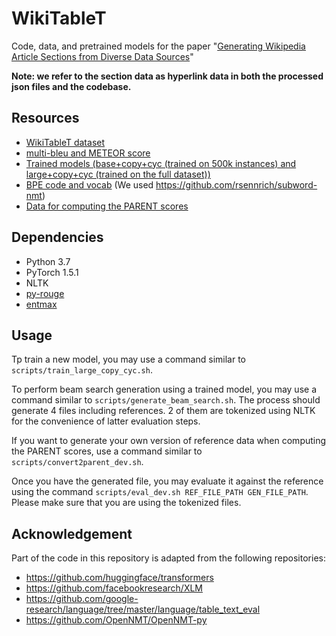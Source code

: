 # WikiTableT

Code, data, and pretrained models for the paper "[Generating Wikipedia Article Sections from Diverse Data Sources](https://arxiv.org/abs/2012.14919)"

**Note: we refer to the section data as hyperlink data in both the processed json files and the codebase.**

## Resources

- [WikiTableT dataset](https://drive.google.com/file/d/1HRpnKLI6vZusB8NoR0cgUYeoD8aX5q2r/view?usp=sharing)
- [multi-bleu and METEOR score](https://drive.google.com/drive/folders/1FJjvMldeZrJnQd-iVXJ3KGFBLEvsndNY?usp=sharing)
- [Trained models (base+copy+cyc (trained on 500k instances) and large+copy+cyc (trained on the full dataset))](https://drive.google.com/drive/folders/1L8kzbWVwufnJXtMAmoB1slPez7mqsVzE?usp=sharing)
- [BPE code and vocab](https://drive.google.com/file/d/1PN_0lHLBCbBDHnJC3CTsdkC1poVBSG7M/view?usp=sharing) (We used https://github.com/rsennrich/subword-nmt)
- [Data for computing the PARENT scores](https://drive.google.com/file/d/1VjyqChwuzAhUcP1Me8Ay_UemZwL8qNNS/view?usp=sharing)

## Dependencies

- Python 3.7
- PyTorch 1.5.1
- NLTK
- [py-rouge](https://github.com/Diego999/py-rouge)
- [entmax](https://github.com/deep-spin/entmax)

## Usage

Tp train a new model, you may use a command similar to ``scripts/train_large_copy_cyc.sh``.

To perform beam search generation using a trained model, you may use a command similar to ``scripts/generate_beam_search.sh``. The process should generate 4 files including references. 2 of them are tokenized using NLTK for the convenience of latter evaluation steps.

If you want to generate your own version of reference data when computing the PARENT scores, use a command similar to ``scripts/convert2parent_dev.sh``.

Once you have the generated file, you may evaluate it against the reference using the command ``scripts/eval_dev.sh REF_FILE_PATH GEN_FILE_PATH``. Please make sure that you are using the tokenized files.

## Acknowledgement

Part of the code in this repository is adapted from the following repositories:

- https://github.com/huggingface/transformers
- https://github.com/facebookresearch/XLM
- https://github.com/google-research/language/tree/master/language/table_text_eval
- https://github.com/OpenNMT/OpenNMT-py